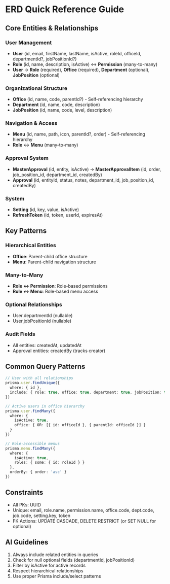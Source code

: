 # ERD Quick Reference Guide

## Core Entities & Relationships

### User Management
- **User** (id, email, firstName, lastName, isActive, roleId, officeId, departmentId?, jobPositionId?)
- **Role** (id, name, description, isActive) ↔ **Permission** (many-to-many)
- **User** → **Role** (required), **Office** (required), **Department** (optional), **JobPosition** (optional)

### Organizational Structure
- **Office** (id, name, code, parentId?) - Self-referencing hierarchy
- **Department** (id, name, code, description)
- **JobPosition** (id, name, code, level, description)

### Navigation & Access
- **Menu** (id, name, path, icon, parentId?, order) - Self-referencing hierarchy
- **Role** ↔ **Menu** (many-to-many)

### Approval System
- **MasterApproval** (id, entity, isActive) → **MasterApprovalItem** (id, order, job_position_id, department_id, createdBy)
- **Approval** (id, entityId, status, notes, department_id, job_position_id, createdBy)

### System
- **Setting** (id, key, value, isActive)
- **RefreshToken** (id, token, userId, expiresAt)

## Key Patterns

### Hierarchical Entities
- **Office**: Parent-child office structure
- **Menu**: Parent-child navigation structure

### Many-to-Many
- **Role ↔ Permission**: Role-based permissions
- **Role ↔ Menu**: Role-based menu access

### Optional Relationships
- User.departmentId (nullable)
- User.jobPositionId (nullable)

### Audit Fields
- All entities: createdAt, updatedAt
- Approval entities: createdBy (tracks creator)

## Common Query Patterns

```typescript
// User with all relationships
prisma.user.findUnique({
  where: { id },
  include: { role: true, office: true, department: true, jobPosition: true }
})

// Active users in office hierarchy
prisma.user.findMany({
  where: {
    isActive: true,
    office: { OR: [{ id: officeId }, { parentId: officeId }] }
  }
})

// Role-accessible menus
prisma.menu.findMany({
  where: {
    isActive: true,
    roles: { some: { id: roleId } }
  },
  orderBy: { order: 'asc' }
})
```

## Constraints
- All PKs: UUID
- Unique: email, role.name, permission.name, office.code, dept.code, job.code, setting.key, token
- FK Actions: UPDATE CASCADE, DELETE RESTRICT (or SET NULL for optional)

## AI Guidelines
1. Always include related entities in queries
2. Check for null optional fields (departmentId, jobPositionId)
3. Filter by isActive for active records
4. Respect hierarchical relationships
5. Use proper Prisma include/select patterns
